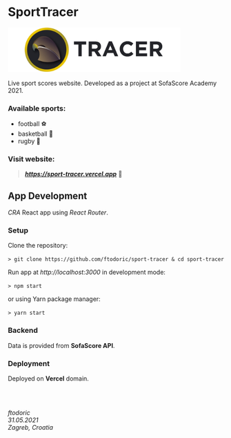# SportTracer
<img src="./src/images/tracer-cropped.png" width=400px alt="app logo"/>

Live sport scores website. Developed as a project at SofaScore Academy 2021.  

### Available sports:

- football :soccer:
- basketball :basketball:
- rugby :football:

### Visit website:
> ___https://sport-tracer.vercel.app___ :link:

## App Development

_CRA_ React app using _React Router_.

### Setup

Clone the repository:

``> git clone https://github.com/ftodoric/sport-tracer & cd sport-tracer``

Run app at _http://localhost:3000_ in development mode:

``> npm start``  
  
or using Yarn package manager:
  
``> yarn start``

### Backend
Data is provided from **SofaScore API**.

### Deployment
Deployed on **Vercel** domain.

<br></br>

_ftodoric_ <!-- author -->  
_31.05.2021_ <!-- project start date -->  
_Zagreb, Croatia_ <!-- location -->
